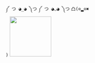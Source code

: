 <code>༼ つ ◕_◕ ༽つ</code>
<code>༼ つ ◕◡◕ ༽つ</code>
<code>凸(⊙▂⊙✖ )</code>
</pre>
<img src="https://icompile.eladkarako.com/_uploads/2016/12/icompile.eladkarako.com_cartman_emoji.jpg" alt="" width="111" height="108"/>